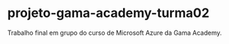 # projeto-gama-academy-turma02
Trabalho final em grupo do curso de Microsoft Azure da Gama Academy.

